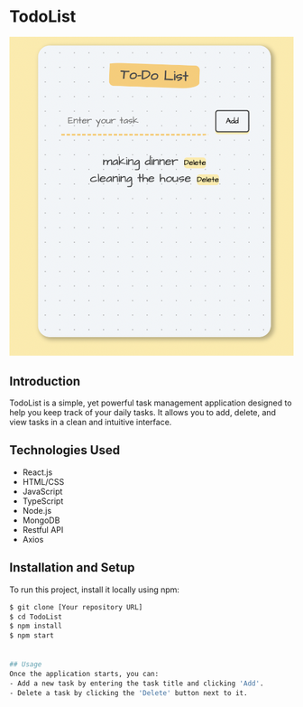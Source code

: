 # TodoList

![TodoList](https://github.com/elit1986/TodoList/blob/main/todo.jpg)


## Introduction
TodoList is a simple, yet powerful task management application designed to help you keep track of your daily tasks. It allows you to add, delete, and view tasks in a clean and intuitive interface.


## Technologies Used
- React.js
- HTML/CSS
- JavaScript
- TypeScript
- Node.js
- MongoDB
- Restful API
- Axios

## Installation and Setup
To run this project, install it locally using npm:

```bash
$ git clone [Your repository URL]
$ cd TodoList
$ npm install
$ npm start


## Usage
Once the application starts, you can:
- Add a new task by entering the task title and clicking 'Add'.
- Delete a task by clicking the 'Delete' button next to it.



